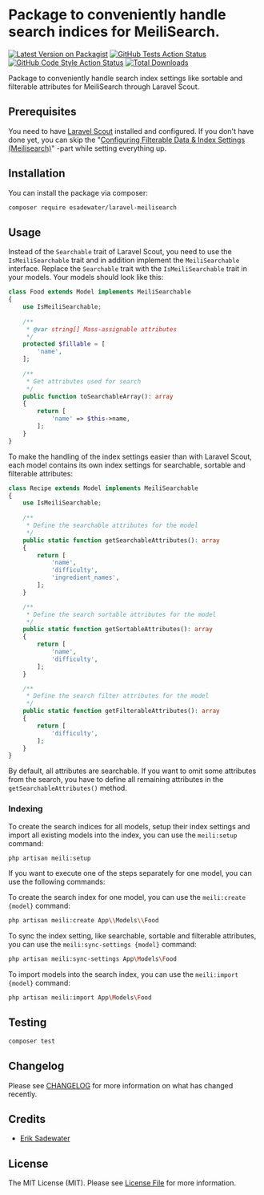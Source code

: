 # Package to conveniently handle search indices for MeiliSearch.

[![Latest Version on Packagist](https://img.shields.io/packagist/v/esadewater/laravel-meilisearch.svg?style=flat-square)](https://packagist.org/packages/esadewater/laravel-meilisearch)
[![GitHub Tests Action Status](https://img.shields.io/github/actions/workflow/status/esadewater/laravel-meilisearch/run-tests.yml?branch=main&label=tests&style=flat-square)](https://github.com/esadewater/laravel-meilisearch/actions?query=workflow%3Arun-tests+branch%3Amain)
[![GitHub Code Style Action Status](https://img.shields.io/github/actions/workflow/status/esadewater/laravel-meilisearch/fix-php-code-style-issues.yml?branch=main&label=code%20style&style=flat-square)](https://github.com/esadewater/laravel-meilisearch/actions?query=workflow%3A"Fix+PHP+code+style+issues"+branch%3Amain)
[![Total Downloads](https://img.shields.io/packagist/dt/esadewater/laravel-meilisearch.svg?style=flat-square)](https://packagist.org/packages/esadewater/laravel-meilisearch)

Package to conveniently handle search index settings like sortable and filterable attributes for MeiliSearch through
Laravel Scout.

## Prerequisites

You need to have [Laravel Scout](https://laravel.com/docs/10.x/scout) installed and configured. If you don't have done
yet, you can skip
the "[Configuring Filterable Data & Index Settings (Meilisearch)](https://laravel.com/docs/10.x/scout#configuring-filterable-data-for-meilisearch)"
-part while setting everything up.

## Installation

You can install the package via composer:

```bash
composer require esadewater/laravel-meilisearch
```

## Usage

Instead of the `Searchable` trait of Laravel Scout, you need to use the `IsMeiliSearchable` trait and in addition
implement the `MeiliSearchable` interface. Replace the `Searchable` trait with the `IsMeiliSearchable` trait in your
models. Your models should look like this:

```php
class Food extends Model implements MeiliSearchable
{
    use IsMeiliSearchable;
    
    /**
     * @var string[] Mass-assignable attributes
     */
    protected $fillable = [
        'name',
    ];
    
    /**
     * Get attributes used for search
     */
    public function toSearchableArray(): array
    {
        return [
            'name' => $this->name,
        ];
    }
}
```

To make the handling of the index settings easier than with Laravel Scout, each model contains its own index settings
for searchable, sortable and filterable attributes:

```php
class Recipe extends Model implements MeiliSearchable
{
    use IsMeiliSearchable;
    
    /**
     * Define the searchable attributes for the model
     */
    public static function getSearchableAttributes(): array
    {
        return [
            'name',
            'difficulty',
            'ingredient_names',
        ];
    }

    /**
     * Define the search sortable attributes for the model
     */
    public static function getSortableAttributes(): array
    {
        return [
            'name',
            'difficulty',
        ];
    }

    /**
     * Define the search filter attributes for the model
     */
    public static function getFilterableAttributes(): array
    {
        return [
            'difficulty',
        ];
    }
}
```

By default, all attributes are searchable. If you want to omit some attributes from the search, you have to define all remaining attributes in the `getSearchableAttributes()` method.

### Indexing

To create the search indices for all models, setup their index settings and import all existing models into the index, you can use the `meili:setup` command:

```bash
php artisan meili:setup
```

If you want to execute one of the steps separately for one model, you can use the following commands:

To create the search index for one model, you can use the `meili:create {model}` command:

```bash
php artisan meili:create App\\Models\\Food
```

To sync the index setting, like searchable, sortable and filterable attributes, you can use the `meili:sync-settings {model}` command:

```bash
php artisan meili:sync-settings App\Models\Food
```

To import models into the search index, you can use the `meili:import {model}` command:

```bash
php artisan meili:import App\Models\Food
```

## Testing

```bash
composer test
```

## Changelog

Please see [CHANGELOG](CHANGELOG.md) for more information on what has changed recently.

## Credits

- [Erik Sadewater](https://github.com/esadewater)

## License

The MIT License (MIT). Please see [License File](LICENSE.md) for more information.
